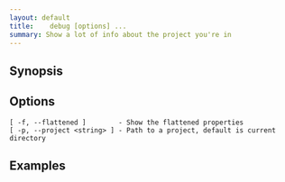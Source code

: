 ```yaml
---
layout: default
title:    debug [options] ...
summary: Show a lot of info about the project you're in
---
```




## Synopsis

## Options

    [ -f, --flattened ]        - Show the flattened properties
    [ -p, --project <string> ] - Path to a project, default is current directory

## Examples

